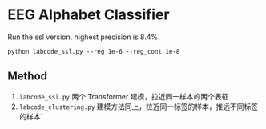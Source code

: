 # EEG Alphabet Classifier

Run the ssl version, highest precision is 8.4%.

`python labcode_ssl.py --reg 1e-6 --reg_cont 1e-8`

## Method

1. `labcode_ssl.py` 两个 Transformer 建模，拉近同一样本的两个表征
2. `labcode_clustering.py` 建模方法同上，拉近同一标签的样本，推远不同标签的样本`
